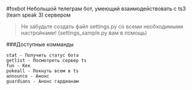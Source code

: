 #foxbot
Небольшой телеграм бот, умеющий взаимодействовать с ts3 (team speak 3) сервером

>Не забудьте создать файл settings.py со всеми необходимыми настройками! (settings_sample.py вам в помощь)

###Доступные комманды
```
stat - Получить статус бота
getlist - Посмотреть сервер ts
fun - Кек
pokeall - Покнуть всем в ts
announce - Анонс
guardians - Анонс гардианам
```
